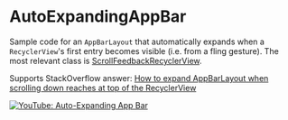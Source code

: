 # AutoExpandingAppBar

Sample code for an `AppBarLayout` that automatically expands when a `RecyclerView`'s first entry becomes visible (i.e. from a fling gesture). The most relevant class is [ScrollFeedbackRecyclerView](https://github.com/PPartisan/AutoExpandingAppBar/blob/master/app/src/main/java/com/werdpressed/partisan/autoexpandingappbar/ScrollFeedbackRecyclerView.java "ScrollFeedbackRecyclerView.java").

Supports StackOverflow answer: [How to expand AppBarLayout when scrolling down reaches at top of the RecyclerView](http://stackoverflow.com/a/34613204/1219389 "StackOverflow: How to expand AppBarLayout when scrolling down reaches at top of the RecyclerView")

[![YouTube: Auto-Expanding App Bar](http://img.youtube.com/vi/cRBQSIHYhEE/0.jpg)](https://www.youtube.com/watch?v=cRBQSIHYhEE "YouTube: Auto-Expanding App Bar")
